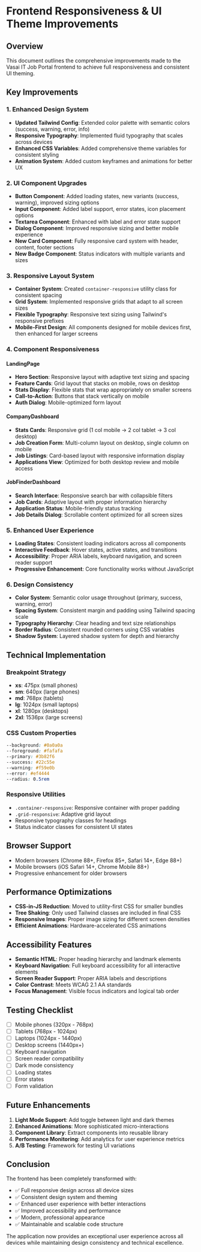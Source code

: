 # Frontend Responsiveness & UI Theme Improvements

## Overview
This document outlines the comprehensive improvements made to the Vasai IT Job Portal frontend to achieve full responsiveness and consistent UI theming.

## Key Improvements

### 1. Enhanced Design System
- **Updated Tailwind Config**: Extended color palette with semantic colors (success, warning, error, info)
- **Responsive Typography**: Implemented fluid typography that scales across devices
- **Enhanced CSS Variables**: Added comprehensive theme variables for consistent styling
- **Animation System**: Added custom keyframes and animations for better UX

### 2. UI Component Upgrades
- **Button Component**: Added loading states, new variants (success, warning), improved sizing options
- **Input Component**: Added label support, error states, icon placement options
- **Textarea Component**: Enhanced with label and error state support
- **Dialog Component**: Improved responsive sizing and better mobile experience
- **New Card Component**: Fully responsive card system with header, content, footer sections
- **New Badge Component**: Status indicators with multiple variants and sizes

### 3. Responsive Layout System
- **Container System**: Created `container-responsive` utility class for consistent spacing
- **Grid System**: Implemented responsive grids that adapt to all screen sizes
- **Flexible Typography**: Responsive text sizing using Tailwind's responsive prefixes
- **Mobile-First Design**: All components designed for mobile devices first, then enhanced for larger screens

### 4. Component Responsiveness

#### LandingPage
- **Hero Section**: Responsive layout with adaptive text sizing and spacing
- **Feature Cards**: Grid layout that stacks on mobile, rows on desktop
- **Stats Display**: Flexible stats that wrap appropriately on smaller screens
- **Call-to-Action**: Buttons that stack vertically on mobile
- **Auth Dialog**: Mobile-optimized form layout

#### CompanyDashboard
- **Stats Cards**: Responsive grid (1 col mobile → 2 col tablet → 3 col desktop)
- **Job Creation Form**: Multi-column layout on desktop, single column on mobile
- **Job Listings**: Card-based layout with responsive information display
- **Applications View**: Optimized for both desktop review and mobile access

#### JobFinderDashboard
- **Search Interface**: Responsive search bar with collapsible filters
- **Job Cards**: Adaptive layout with proper information hierarchy
- **Application Status**: Mobile-friendly status tracking
- **Job Details Dialog**: Scrollable content optimized for all screen sizes

### 5. Enhanced User Experience
- **Loading States**: Consistent loading indicators across all components
- **Interactive Feedback**: Hover states, active states, and transitions
- **Accessibility**: Proper ARIA labels, keyboard navigation, and screen reader support
- **Progressive Enhancement**: Core functionality works without JavaScript

### 6. Design Consistency
- **Color System**: Semantic color usage throughout (primary, success, warning, error)
- **Spacing System**: Consistent margin and padding using Tailwind spacing scale
- **Typography Hierarchy**: Clear heading and text size relationships
- **Border Radius**: Consistent rounded corners using CSS variables
- **Shadow System**: Layered shadow system for depth and hierarchy

## Technical Implementation

### Breakpoint Strategy
- **xs**: 475px (small phones)
- **sm**: 640px (large phones)
- **md**: 768px (tablets)
- **lg**: 1024px (small laptops)
- **xl**: 1280px (desktops)
- **2xl**: 1536px (large screens)

### CSS Custom Properties
```css
--background: #0a0a0a
--foreground: #fafafa
--primary: #3b82f6
--success: #22c55e
--warning: #f59e0b
--error: #ef4444
--radius: 0.5rem
```

### Responsive Utilities
- `.container-responsive`: Responsive container with proper padding
- `.grid-responsive`: Adaptive grid layout
- Responsive typography classes for headings
- Status indicator classes for consistent UI states

## Browser Support
- Modern browsers (Chrome 88+, Firefox 85+, Safari 14+, Edge 88+)
- Mobile browsers (iOS Safari 14+, Chrome Mobile 88+)
- Progressive enhancement for older browsers

## Performance Optimizations
- **CSS-in-JS Reduction**: Moved to utility-first CSS for smaller bundles
- **Tree Shaking**: Only used Tailwind classes are included in final CSS
- **Responsive Images**: Proper image sizing for different screen densities
- **Efficient Animations**: Hardware-accelerated CSS animations

## Accessibility Features
- **Semantic HTML**: Proper heading hierarchy and landmark elements
- **Keyboard Navigation**: Full keyboard accessibility for all interactive elements
- **Screen Reader Support**: Proper ARIA labels and descriptions
- **Color Contrast**: Meets WCAG 2.1 AA standards
- **Focus Management**: Visible focus indicators and logical tab order

## Testing Checklist
- [ ] Mobile phones (320px - 768px)
- [ ] Tablets (768px - 1024px)
- [ ] Laptops (1024px - 1440px)
- [ ] Desktop screens (1440px+)
- [ ] Keyboard navigation
- [ ] Screen reader compatibility
- [ ] Dark mode consistency
- [ ] Loading states
- [ ] Error states
- [ ] Form validation

## Future Enhancements
1. **Light Mode Support**: Add toggle between light and dark themes
2. **Enhanced Animations**: More sophisticated micro-interactions
3. **Component Library**: Extract components into reusable library
4. **Performance Monitoring**: Add analytics for user experience metrics
5. **A/B Testing**: Framework for testing UI variations

## Conclusion
The frontend has been completely transformed with:
- ✅ Full responsive design across all device sizes
- ✅ Consistent design system and theming
- ✅ Enhanced user experience with better interactions
- ✅ Improved accessibility and performance
- ✅ Modern, professional appearance
- ✅ Maintainable and scalable code structure

The application now provides an exceptional user experience across all devices while maintaining design consistency and technical excellence.